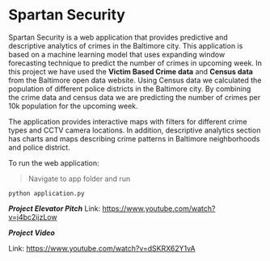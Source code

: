 # Spartan Security
Spartan Security is a web application that provides predictive and descriptive analytics of crimes in the Baltimore city. This application is based on a machine learning model that uses expanding window forecasting technique to predict the number of crimes in upcoming week.  In this project we have used the **Victim Based Crime data** and **Census data** from the Baltimore open data website. Using Census data we calculated the population of different police districts in the Baltimore city. By combining the crime data and census data we are predicting the number of crimes per 10k population for the upcoming week.

The application provides interactive maps with filters for different crime types and CCTV camera locations. In addition, descriptive analytics section has charts and maps describing crime patterns in Baltimore neighborhoods and police district.


To run the web application:
> Navigate to  app folder and run 
``` 
python application.py
```
***Project Elevator Pitch***
Link: https://www.youtube.com/watch?v=j4bc2ijzLow

***Project Video***

Link: https://www.youtube.com/watch?v=dSKRX62Y1vA
